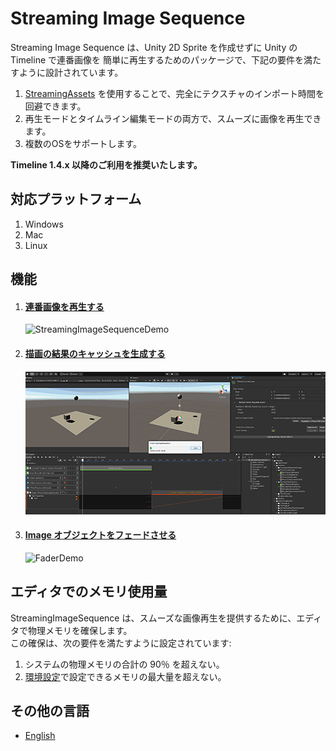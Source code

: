 # Streaming Image Sequence

Streaming Image Sequence は、Unity 2D Sprite を作成せずに Unity の Timeline で連番画像を
簡単に再生するためのパッケージで、下記の要件を満たすように設計されています。

1. [StreamingAssets](https://docs.unity3d.com/ja/current/Manual/StreamingAssets.html) 
   を使用することで、完全にテクスチャのインポート時間を回避できます。
1. 再生モードとタイムライン編集モードの両方で、スムーズに画像を再生できます。   
1. 複数のOSをサポートします。

**Timeline 1.4.x 以降のご利用を推奨いたします。**

## 対応プラットフォーム

1. Windows
2. Mac
3. Linux


## 機能

1. #### [連番画像を再生する](FeaturePlayingSequentialImages.md)

   ![StreamingImageSequenceDemo](../images/StreamingImageSequenceDemo.gif)

2. #### [描画の結果のキャッシュを生成する](FeatureCachingRenderResults.md)

   ![RenderCacheDemo](../images/RenderCacheDemo.gif)

3. #### [Image オブジェクトをフェードさせる](FeatureFadingImages.md)

   ![FaderDemo](../images/FaderDemo.gif)

## エディタでのメモリ使用量

StreamingImageSequence は、スムーズな画像再生を提供するために、エディタで物理メモリを確保します。  
この確保は、次の要件を満たすように設定されています:
1. システムの物理メモリの合計の 90％ を超えない。
1. [環境設定](Preferences.md)で設定できるメモリの最大量を超えない。


## その他の言語
- [English](../index.md)





